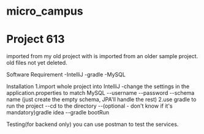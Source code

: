 # micro_campus
# Project 613

imported from my old project with is imported from an older sample project.
old files not yet deleted.

Software Requirement
-IntelliJ
-gradle
-MySQL

Installation
1.import whole project into IntelliJ
-change the settings in the application.properties to match MySQL
--username
--password
--schema name
(just create the empty schema, JPA'll handle the rest)
2.use gradle to run the project
--cd to the directory
--(optional - don't know if it's mandatory)gradle idea
--gradle bootRun

Testing(for backend only)
you can use postman to test the services.